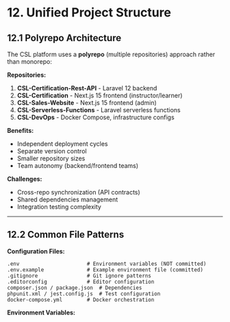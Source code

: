 # 12. Unified Project Structure

## 12.1 Polyrepo Architecture

The CSL platform uses a **polyrepo** (multiple repositories) approach rather than monorepo:

**Repositories:**
1. **CSL-Certification-Rest-API** - Laravel 12 backend
2. **CSL-Certification** - Next.js 15 frontend (instructor/learner)
3. **CSL-Sales-Website** - Next.js 15 frontend (admin)
4. **CSL-Serverless-Functions** - Laravel serverless functions
5. **CSL-DevOps** - Docker Compose, infrastructure configs

**Benefits:**
- Independent deployment cycles
- Separate version control
- Smaller repository sizes
- Team autonomy (backend/frontend teams)

**Challenges:**
- Cross-repo synchronization (API contracts)
- Shared dependencies management
- Integration testing complexity

---

## 12.2 Common File Patterns

**Configuration Files:**
```
.env                      # Environment variables (NOT committed)
.env.example              # Example environment file (committed)
.gitignore                # Git ignore patterns
.editorconfig             # Editor configuration
composer.json / package.json  # Dependencies
phpunit.xml / jest.config.js  # Test configuration
docker-compose.yml        # Docker orchestration
```

**Environment Variables:**
```bash
